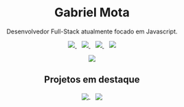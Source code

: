 
<h1 align='center'>
  Gabriel Mota
</h1>

<p align='center'>
  Desenvolvedor Full-Stack atualmente focado em Javascript.
</p>

<p align='center'>
  <a href="https://www.linkedin.com/in/gom-mota/">
    <img src="https://img.shields.io/badge/LinkedIn-0077B5?style=for-the-badge&logo=linkedin&logoColor=white"/>
  </a>&nbsp;&nbsp;
  <a href="mailto:gom.mota@gmail.com">
    <img src="https://img.shields.io/badge/Gmail-D14836?style=for-the-badge&logo=gmail&logoColor=white"/>
  </a>&nbsp;&nbsp;
  <a href="https://t.me/gommota">
    <img src="https://img.shields.io/badge/Telegram-2CA5E0?style=for-the-badge&logo=telegram&logoColor=white"/>
  </a>&nbsp;&nbsp;
  <a href="https://twitter.com/gom_mota">
    <img src="https://img.shields.io/badge/Twitter-1DA1F2?style=for-the-badge&logo=twitter&logoColor=white"/>
  </a>
</p>

<p align='center'>
    <img src="https://github-readme-stats.vercel.app/api/top-langs/?username=gom-mota&layout=compact&theme=dark"/>
</p>

<h2 align='center'>Projetos em destaque</h1>
<p align='center'>
  <a href="https://github.com/gom-mota/beework">
    <img align="center" src="https://github-readme-stats.vercel.app/api/pin/?username=gom-mota&repo=beework&theme=dark" />
  </a>&nbsp;&nbsp;
  <a href="https://github.com/gom-mota/portfolio-dev">
    <img align="center" src="https://github-readme-stats.vercel.app/api/pin/?username=gom-mota&repo=portfolio-dev&theme=dark" />
  </a>
</p>

